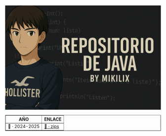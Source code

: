 ![Mikilix JAVA Banner](https://github.com/Mikilix2006/JAVA/blob/main/assets/BannerJava.png)

<table border="solid 5px" align="center">
    <tr>
        <th>AÑO</th>
        <th>ENLACE</th>
    </tr>
    <tr>
        <td>📂 · 2024-2025</td>
        <td><a href="https://github.com/Mikilix2006/JAVA/tree/main/2024-2025">📎 · zips</a></td>
    </tr>
</table>